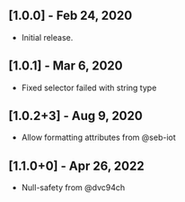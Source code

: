 ## [1.0.0] - Feb 24, 2020

* Initial release.

## [1.0.1] - Mar 6, 2020

* Fixed selector failed with string type

## [1.0.2+3] - Aug 9, 2020

* Allow formatting attributes from @seb-iot

## [1.1.0+0] - Apr 26, 2022

* Null-safety from @dvc94ch
